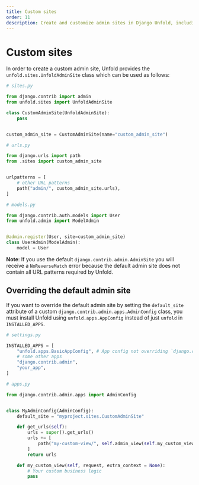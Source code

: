 ```yaml
---
title: Custom sites
order: 11
description: Create and customize admin sites in Django Unfold, including overriding the default admin site and registering models with custom admin sites.
---
```


# Custom sites

In order to create a custom admin site, Unfold provides the `unfold.sites.UnfoldAdminSite` class which can be used as follows:

```python
# sites.py

from django.contrib import admin
from unfold.sites import UnfoldAdminSite

class CustomAdminSite(UnfoldAdminSite):
    pass


custom_admin_site = CustomAdminSite(name="custom_admin_site")
```

```python
# urls.py

from django.urls import path
from .sites import custom_admin_site


urlpatterns = [
    # other URL patterns
    path("admin/", custom_admin_site.urls),
]
```

```python
# models.py

from django.contrib.auth.models import User
from unfold.admin import ModelAdmin


@admin.register(User, site=custom_admin_site)
class UserAdmin(ModelAdmin):
    model = User
```

**Note**: If you use the default `django.contrib.admin.AdminSite` you will receive a `NoReverseMatch` error because the default admin site does not contain all URL patterns required by Unfold.

## Overriding the default admin site

If you want to override the default admin site by setting the `default_site` attribute of a custom `django.contrib.admin.apps.AdminConfig` class, you must install Unfold using `unfold.apps.AppConfig` instead of just `unfold` in `INSTALLED_APPS`.

```python
# settings.py

INSTALLED_APPS = [
    "unfold.apps.BasicAppConfig", # App config not overriding `django.contrib.admin.site`
    # some other apps
    "django.contrib.admin",
    "your_app",
]
```

```python
# apps.py

from django.contrib.admin.apps import AdminConfig


class MyAdminConfig(AdminConfig):
    default_site = "myproject.sites.CustomAdminSite"

    def get_urls(self):
        urls = super().get_urls()
        urls += [
            path("my-custom-view/", self.admin_view(self.my_custom_view), name="my_custom_view"),
        ]
        return urls

    def my_custom_view(self, request, extra_context = None):
        # Your custom business logic
        pass
```
